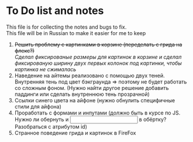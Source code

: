 # To Do list and notes  
This file is for collecting the notes and bugs to fix.  
This file will be in Russian to make it easier for me to keep  
  
  1) ~~Решить проблему с картинками в корзине (переделать с грида на флекс?)~~  
      _Сделал фиксированые размеры для картинок в корзине и сделал фиксированую ширину двух первых колонок под картинки, чтобы картинка не сжималась_
  2) Наведение на айтемы реализовано с помощью двух теней. Внутренняя тень под цвет бэкграунда => поэтому не будет работать со сложным фоном. (Нужно найти другое решение добавить паддинги или сделать внутреннюю тень прозрачной)  
  3) Ссылки синего цвета на айфоне (нужно обнулить специфичные стили для айфона)
  4) Проработать с формами и инпутами (должно быть в курсе по JS. Нужно ли обернуть <label> и <input> в обёртку? Разобраться с атрибутом id)  
  5) Странное поведение грида и картинок в FireFox
